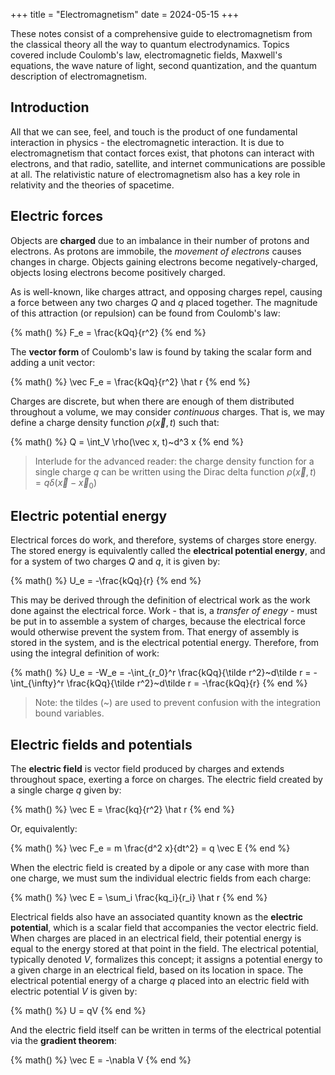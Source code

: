+++
title = "Electromagnetism"
date = 2024-05-15
+++

These notes consist of a comprehensive guide to electromagnetism from the classical theory all the way to quantum electrodynamics. Topics covered include Coulomb's law, electromagnetic fields, Maxwell's equations, the wave nature of light, second quantization, and the quantum description of electromagnetism.

<!-- more -->

## Introduction

All that we can see, feel, and touch is the product of one fundamental interaction in physics - the electromagnetic interaction. It is due to electromagnetism that contact forces exist, that photons can interact             with electrons, and that radio, satellite, and internet communications are possible at all. The relativistic nature of electromagnetism also has a key role in relativity and the theories of spacetime.

## Electric forces

Objects are **charged** due to an imbalance in their number of protons and electrons. As protons are immobile, the *movement of electrons* causes changes in charge. Objects gaining electrons become negatively-charged, objects losing electrons become positively charged.

As is well-known, like charges attract, and opposing charges repel, causing a force between any two charges $Q$ and $q$ placed together. The magnitude of this attraction (or repulsion) can be found from Coulomb's law:

{% math() %}
F_e = \frac{kQq}{r^2}
{% end %}

The **vector form** of Coulomb's law is found by taking the scalar form and adding a unit vector:

{% math() %}
\vec F_e = \frac{kQq}{r^2} \hat r
{% end %}

Charges are discrete, but when there are enough of them distributed throughout a volume, we may consider *continuous* charges. That is, we may define a charge density function $\rho(\vec x, t)$ such that:

{% math() %}
Q = \int_V \rho(\vec x, t)~d^3 x
{% end %}

> Interlude for the advanced reader: the charge density function for a single charge $q$ can be written using the Dirac delta function $\rho(\vec x, t) = q\delta(\vec x - \vec x_0)$

## Electric potential energy

Electrical forces do work, and therefore, systems of charges store energy. The stored energy is equivalently called the **electrical potential energy**, and for a system of two charges $Q$ and $q$, it is given by:

{% math() %}
U_e = -\frac{kQq}{r}
{% end %}

This may be derived through the definition of electrical work as the work done against the electrical force. Work - that is, a _transfer of enegy_ - must be put in to assemble a system of charges, because the electrical force would otherwise prevent the system from. That energy of assembly is stored in the system, and is the electrical potential energy. Therefore, from using the integral definition of work:

{% math() %}
U_e = -W_e = -\int_{r_0}^r \frac{kQq}{\tilde r^2}~d\tilde r = -\int_{\infty}^r \frac{kQq}{\tilde r^2}~d\tilde r = -\frac{kQq}{r}
{% end %}

> Note: the tildes (~) are used to prevent confusion with the integration bound variables.

## Electric fields and potentials

The **electric field** is vector field produced by charges and extends throughout space, exerting a force on charges. The electric field created by a single charge $q$ given by:

{% math() %}
\vec E = \frac{kq}{r^2} \hat r
{% end %}

Or, equivalently:

{% math() %}
\vec F_e = m \frac{d^2 x}{dt^2} = q \vec E
{% end %}

When the electric field is created by a dipole or any case with more than one charge, we must sum the individual electric fields from each charge:

{% math() %}
\vec E = \sum_i \frac{kq_i}{r_i} \hat r
{% end %}

Electrical fields also have an associated quantity known as the **electric potential**, which is a scalar field that accompanies the vector electric field. When charges are placed in an electrical field, their potential energy is equal to the energy stored at that point in the field. The electrical potential, typically denoted $V$, formalizes this concept; it assigns a potential energy to a given charge in an electrical field, based on its location in space. The electrical potential energy of a charge $q$ placed into an electric field with electric potential $V$ is given by:

{% math() %}
U = qV
{% end %}

And the electric field itself can be written in terms of the electrical potential via the **gradient theorem**:

{% math() %}
\vec E = -\nabla V
{% end %}
